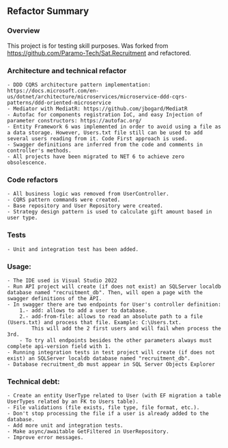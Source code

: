 ## Refactor Summary

### Overview 
This project is for testing skill purposes. Was forked from https://github.com/Paramo-Tech/Sat.Recruitment and refactored.

### Architecture and technical refactor
	- DDD CQRS architecture pattern implementation: https://docs.microsoft.com/en-us/dotnet/architecture/microservices/microservice-ddd-cqrs-patterns/ddd-oriented-microservice
	- Mediator with MediatR: https://github.com/jbogard/MediatR
	- Autofac for components registration IoC, and easy Injection of parameter constructors: https://autofac.org/ 
	- Entity Framework 6 was implemented in order to avoid using a file as a data storage. However, Users.txt file still can be used to add several users reading from it. Code First approach is used.
	- Swagger definitions are inferred from the code and comments in controller's methods.
	- All projects have been migrated to NET 6 to achieve zero obsolescence.

### Code refactors
	- All business logic was removed from UserController.
	- CQRS pattern commands were created.
	- Base repository and User Repository were created.
	- Strategy design pattern is used to calculate gift amount based in user type.

### Tests
	- Unit and integration test has been added.	

### Usage:
	- The IDE used is Visual Studio 2022
	- Run API project will create (if does not exist) an SQLServer localdb database named "recruitment_db". Then, will open a page with the swagger definitions of the API.
	- In swagger there are two endpoints for User's controller definition:
		1.- add: allows to add a user to database.
		2.- add-from-file: allows to read an absolute path to a file (Users.txt) and process that file. Example: C:\Users.txt. 
		    This will add the 2 first users and will fail when process the 3rd.
		- To try all endpoints besides the other parameters always must complete api-version field with 1.
	- Running integration tests in test project will create (if does not exist) an SQLServer localdb database named "recruitment_db".
	- Database recruitment_db must appear in SQL Server Objects Explorer
	
### Technical debt:
	- Create an entity UserType related to User (with EF migration a table UserTypes related by an FK to Users table).
	- File validations (file exists, file type, file format, etc.).
	- Don't stop processing the file if a user is already added to the database.
	- Add more unit and integration tests.
	- Make async/awaitable GetFiltered in UserRepository.
	- Improve error messages.
	
